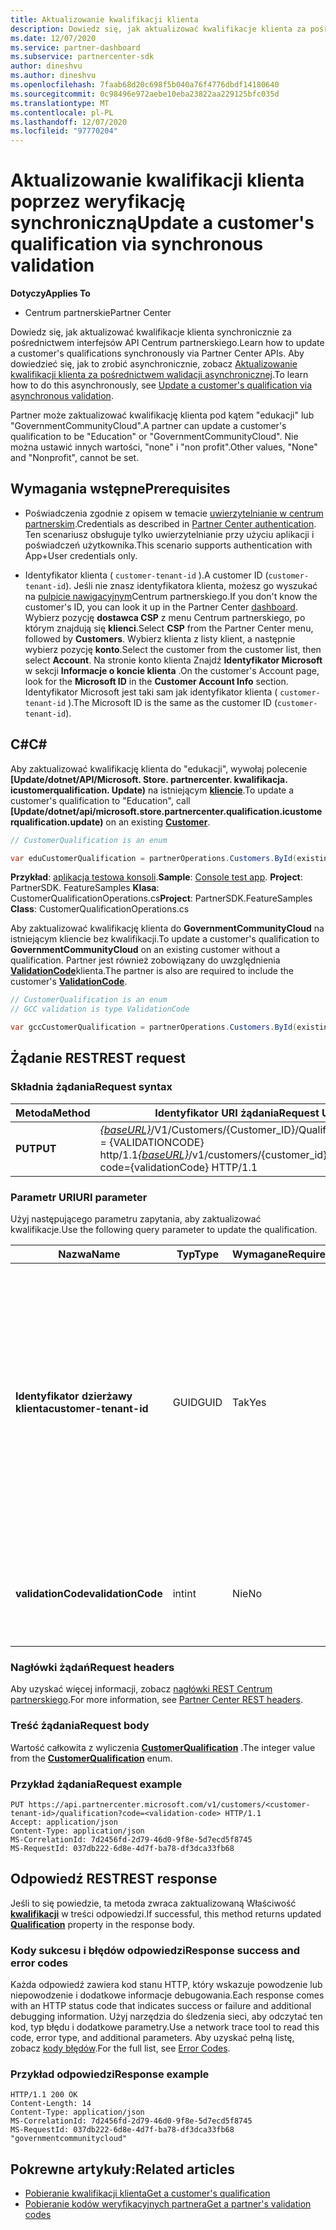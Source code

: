```yaml
---
title: Aktualizowanie kwalifikacji klienta
description: Dowiedz się, jak aktualizować kwalifikacje klienta za pośrednictwem synchronicznych ekranów lub przed sprawdzeniem, w tym adres skojarzony z profilem.
ms.date: 12/07/2020
ms.service: partner-dashboard
ms.subservice: partnercenter-sdk
author: dineshvu
ms.author: dineshvu
ms.openlocfilehash: 7faab68d20c698f5b040a76f4776dbdf14180640
ms.sourcegitcommit: 0c98496e972aebe10eba23822aa229125bfc035d
ms.translationtype: MT
ms.contentlocale: pl-PL
ms.lasthandoff: 12/07/2020
ms.locfileid: "97770204"
---
```

# <a name="update-a-customers-qualification-via-synchronous-validation"></a><span data-ttu-id="dfe33-103">Aktualizowanie kwalifikacji klienta poprzez weryfikację synchroniczną</span><span class="sxs-lookup"><span data-stu-id="dfe33-103">Update a customer's qualification via synchronous validation</span></span>

<span data-ttu-id="dfe33-104">**Dotyczy**</span><span class="sxs-lookup"><span data-stu-id="dfe33-104">**Applies To**</span></span>

- <span data-ttu-id="dfe33-105">Centrum partnerskie</span><span class="sxs-lookup"><span data-stu-id="dfe33-105">Partner Center</span></span>

<span data-ttu-id="dfe33-106">Dowiedz się, jak aktualizować kwalifikacje klienta synchronicznie za pośrednictwem interfejsów API Centrum partnerskiego.</span><span class="sxs-lookup"><span data-stu-id="dfe33-106">Learn how to update a customer's qualifications synchronously via Partner Center APIs.</span></span> <span data-ttu-id="dfe33-107">Aby dowiedzieć się, jak to zrobić asynchronicznie, zobacz [Aktualizowanie kwalifikacji klienta za pośrednictwem walidacji asynchronicznej](update-customer-qualification-asynchronous.md).</span><span class="sxs-lookup"><span data-stu-id="dfe33-107">To learn how to do this asynchronously, see [Update a customer's qualification via asynchronous validation](update-customer-qualification-asynchronous.md).</span></span>

<span data-ttu-id="dfe33-108">Partner może zaktualizować kwalifikację klienta pod kątem "edukacji" lub "GovernmentCommunityCloud".</span><span class="sxs-lookup"><span data-stu-id="dfe33-108">A partner can update a customer's qualification to be "Education" or "GovernmentCommunityCloud".</span></span> <span data-ttu-id="dfe33-109">Nie można ustawić innych wartości, "none" i "non profit".</span><span class="sxs-lookup"><span data-stu-id="dfe33-109">Other values, "None" and "Nonprofit", cannot be set.</span></span>

## <a name="prerequisites"></a><span data-ttu-id="dfe33-110">Wymagania wstępne</span><span class="sxs-lookup"><span data-stu-id="dfe33-110">Prerequisites</span></span>

- <span data-ttu-id="dfe33-111">Poświadczenia zgodnie z opisem w temacie [uwierzytelnianie w centrum partnerskim](partner-center-authentication.md).</span><span class="sxs-lookup"><span data-stu-id="dfe33-111">Credentials as described in [Partner Center authentication](partner-center-authentication.md).</span></span> <span data-ttu-id="dfe33-112">Ten scenariusz obsługuje tylko uwierzytelnianie przy użyciu aplikacji i poświadczeń użytkownika.</span><span class="sxs-lookup"><span data-stu-id="dfe33-112">This scenario supports authentication with App+User credentials only.</span></span>

- <span data-ttu-id="dfe33-113">Identyfikator klienta ( `customer-tenant-id` ).</span><span class="sxs-lookup"><span data-stu-id="dfe33-113">A customer ID (`customer-tenant-id`).</span></span> <span data-ttu-id="dfe33-114">Jeśli nie znasz identyfikatora klienta, możesz go wyszukać na [pulpicie nawigacyjnym](https://partner.microsoft.com/dashboard)Centrum partnerskiego.</span><span class="sxs-lookup"><span data-stu-id="dfe33-114">If you don't know the customer's ID, you can look it up in the Partner Center [dashboard](https://partner.microsoft.com/dashboard).</span></span> <span data-ttu-id="dfe33-115">Wybierz pozycję **dostawca CSP** z menu Centrum partnerskiego, po którym znajdują się **klienci**.</span><span class="sxs-lookup"><span data-stu-id="dfe33-115">Select **CSP** from the Partner Center menu, followed by **Customers**.</span></span> <span data-ttu-id="dfe33-116">Wybierz klienta z listy klient, a następnie wybierz pozycję **konto**.</span><span class="sxs-lookup"><span data-stu-id="dfe33-116">Select the customer from the customer list, then select **Account**.</span></span> <span data-ttu-id="dfe33-117">Na stronie konto klienta Znajdź **Identyfikator Microsoft** w sekcji **Informacje o koncie klienta** .</span><span class="sxs-lookup"><span data-stu-id="dfe33-117">On the customer's Account page, look for the **Microsoft ID** in the **Customer Account Info** section.</span></span> <span data-ttu-id="dfe33-118">Identyfikator Microsoft jest taki sam jak identyfikator klienta ( `customer-tenant-id` ).</span><span class="sxs-lookup"><span data-stu-id="dfe33-118">The Microsoft ID is the same as the customer ID  (`customer-tenant-id`).</span></span>

## <a name="c"></a><span data-ttu-id="dfe33-119">C\#</span><span class="sxs-lookup"><span data-stu-id="dfe33-119">C\#</span></span>

<span data-ttu-id="dfe33-120">Aby zaktualizować kwalifikację klienta do "edukacji", wywołaj polecenie **[Update/dotnet/API/Microsoft. Store. partnercenter. kwalifikacja. icustomerqualification. Update)** na istniejącym  [**kliencie**](/dotnet/api/microsoft.store.partnercenter.models.customers.customer).</span><span class="sxs-lookup"><span data-stu-id="dfe33-120">To update a customer's qualification to "Education", call **[Update/dotnet/api/microsoft.store.partnercenter.qualification.icustomerqualification.update)** on an existing  [**Customer**](/dotnet/api/microsoft.store.partnercenter.models.customers.customer).</span></span>

``` csharp
// CustomerQualification is an enum

var eduCustomerQualification = partnerOperations.Customers.ById(existingCustomer.Id).Qualification.Update(CustomerQualification.Education);
```

<span data-ttu-id="dfe33-121">**Przykład**: [aplikacja testowa konsoli](console-test-app.md).</span><span class="sxs-lookup"><span data-stu-id="dfe33-121">**Sample**: [Console test app](console-test-app.md).</span></span> <span data-ttu-id="dfe33-122">**Project**: PartnerSDK. FeatureSamples **Klasa**: CustomerQualificationOperations.cs</span><span class="sxs-lookup"><span data-stu-id="dfe33-122">**Project**: PartnerSDK.FeatureSamples **Class**: CustomerQualificationOperations.cs</span></span>

<span data-ttu-id="dfe33-123">Aby zaktualizować kwalifikację klienta do **GovernmentCommunityCloud** na istniejącym kliencie bez kwalifikacji.</span><span class="sxs-lookup"><span data-stu-id="dfe33-123">To update a customer's qualification to **GovernmentCommunityCloud** on an existing customer without a qualification.</span></span>  <span data-ttu-id="dfe33-124">Partner jest również zobowiązany do uwzględnienia [**ValidationCode**](utility-resources.md#validationcode)klienta.</span><span class="sxs-lookup"><span data-stu-id="dfe33-124">The partner is also are required to include the customer's [**ValidationCode**](utility-resources.md#validationcode).</span></span>

``` csharp
// CustomerQualification is an enum
// GCC validation is type ValidationCode

var gccCustomerQualification = partnerOperations.Customers.ById(existingCustomer.Id).Qualification.Update(CustomerQualification.GovernmentCommunityCloud, gccValidation);
```

## <a name="rest-request"></a><span data-ttu-id="dfe33-125">Żądanie REST</span><span class="sxs-lookup"><span data-stu-id="dfe33-125">REST request</span></span>

### <a name="request-syntax"></a><span data-ttu-id="dfe33-126">Składnia żądania</span><span class="sxs-lookup"><span data-stu-id="dfe33-126">Request syntax</span></span>

| <span data-ttu-id="dfe33-127">Metoda</span><span class="sxs-lookup"><span data-stu-id="dfe33-127">Method</span></span>  | <span data-ttu-id="dfe33-128">Identyfikator URI żądania</span><span class="sxs-lookup"><span data-stu-id="dfe33-128">Request URI</span></span>                                                                                             |
|---------|---------------------------------------------------------------------------------------------------------|
| <span data-ttu-id="dfe33-129">**PUT**</span><span class="sxs-lookup"><span data-stu-id="dfe33-129">**PUT**</span></span> | <span data-ttu-id="dfe33-130">[*{baseURL}*](partner-center-rest-urls.md)/V1/Customers/{Customer_ID}/Qualification? Code = {VALIDATIONCODE} http/1.1</span><span class="sxs-lookup"><span data-stu-id="dfe33-130">[*{baseURL}*](partner-center-rest-urls.md)/v1/customers/{customer_id}/qualification?code={validationCode} HTTP/1.1</span></span> |

### <a name="uri-parameter"></a><span data-ttu-id="dfe33-131">Parametr URI</span><span class="sxs-lookup"><span data-stu-id="dfe33-131">URI parameter</span></span>

<span data-ttu-id="dfe33-132">Użyj następującego parametru zapytania, aby zaktualizować kwalifikacje.</span><span class="sxs-lookup"><span data-stu-id="dfe33-132">Use the following query parameter to update the qualification.</span></span>

| <span data-ttu-id="dfe33-133">Nazwa</span><span class="sxs-lookup"><span data-stu-id="dfe33-133">Name</span></span>                   | <span data-ttu-id="dfe33-134">Typ</span><span class="sxs-lookup"><span data-stu-id="dfe33-134">Type</span></span> | <span data-ttu-id="dfe33-135">Wymagane</span><span class="sxs-lookup"><span data-stu-id="dfe33-135">Required</span></span> | <span data-ttu-id="dfe33-136">Opis</span><span class="sxs-lookup"><span data-stu-id="dfe33-136">Description</span></span>                                                                                                                                            |
|------------------------|------|----------|--------------------------------------------------------------------------------------------------------------------------------------------------------|
| <span data-ttu-id="dfe33-137">**Identyfikator dzierżawy klienta**</span><span class="sxs-lookup"><span data-stu-id="dfe33-137">**customer-tenant-id**</span></span> | <span data-ttu-id="dfe33-138">GUID</span><span class="sxs-lookup"><span data-stu-id="dfe33-138">GUID</span></span> | <span data-ttu-id="dfe33-139">Tak</span><span class="sxs-lookup"><span data-stu-id="dfe33-139">Yes</span></span>      | <span data-ttu-id="dfe33-140">Wartość jest identyfikatorem GUID z sformatowaną **dzierżawą klienta** , która umożliwia odsprzedawcy filtrowanie wyników dla danego klienta należącego do odsprzedawcy.</span><span class="sxs-lookup"><span data-stu-id="dfe33-140">The value is a GUID formatted **customer-tenant-id** that allows the reseller to filter the results for a given customer that belongs to the reseller.</span></span> |
| <span data-ttu-id="dfe33-141">**validationCode**</span><span class="sxs-lookup"><span data-stu-id="dfe33-141">**validationCode**</span></span>     | <span data-ttu-id="dfe33-142">int</span><span class="sxs-lookup"><span data-stu-id="dfe33-142">int</span></span>  | <span data-ttu-id="dfe33-143">Nie</span><span class="sxs-lookup"><span data-stu-id="dfe33-143">No</span></span>       | <span data-ttu-id="dfe33-144">Wymagany tylko w przypadku chmury społecznościowej dla instytucji rządowych.</span><span class="sxs-lookup"><span data-stu-id="dfe33-144">Only needed for Government Community Cloud.</span></span>                                                                                                            |

### <a name="request-headers"></a><span data-ttu-id="dfe33-145">Nagłówki żądań</span><span class="sxs-lookup"><span data-stu-id="dfe33-145">Request headers</span></span>

<span data-ttu-id="dfe33-146">Aby uzyskać więcej informacji, zobacz [nagłówki REST Centrum partnerskiego](headers.md).</span><span class="sxs-lookup"><span data-stu-id="dfe33-146">For more information, see [Partner Center REST headers](headers.md).</span></span>

### <a name="request-body"></a><span data-ttu-id="dfe33-147">Treść żądania</span><span class="sxs-lookup"><span data-stu-id="dfe33-147">Request body</span></span>

<span data-ttu-id="dfe33-148">Wartość całkowita z wyliczenia [**CustomerQualification**](/dotnet/api/microsoft.store.partnercenter.models.customers.customerqualification) .</span><span class="sxs-lookup"><span data-stu-id="dfe33-148">The integer value from the [**CustomerQualification**](/dotnet/api/microsoft.store.partnercenter.models.customers.customerqualification) enum.</span></span>

### <a name="request-example"></a><span data-ttu-id="dfe33-149">Przykład żądania</span><span class="sxs-lookup"><span data-stu-id="dfe33-149">Request example</span></span>

```http
PUT https://api.partnercenter.microsoft.com/v1/customers/<customer-tenant-id>/qualification?code=<validation-code> HTTP/1.1
Accept: application/json
Content-Type: application/json
MS-CorrelationId: 7d2456fd-2d79-46d0-9f8e-5d7ecd5f8745
MS-RequestId: 037db222-6d8e-4d7f-ba78-df3dca33fb68

```

## <a name="rest-response"></a><span data-ttu-id="dfe33-150">Odpowiedź REST</span><span class="sxs-lookup"><span data-stu-id="dfe33-150">REST response</span></span>

<span data-ttu-id="dfe33-151">Jeśli to się powiedzie, ta metoda zwraca zaktualizowaną Właściwość [**kwalifikacji**](/dotnet/api/microsoft.store.partnercenter.customers.icustomer.qualification) w treści odpowiedzi.</span><span class="sxs-lookup"><span data-stu-id="dfe33-151">If successful, this method returns updated [**Qualification**](/dotnet/api/microsoft.store.partnercenter.customers.icustomer.qualification) property in the response body.</span></span>

### <a name="response-success-and-error-codes"></a><span data-ttu-id="dfe33-152">Kody sukcesu i błędów odpowiedzi</span><span class="sxs-lookup"><span data-stu-id="dfe33-152">Response success and error codes</span></span>

<span data-ttu-id="dfe33-153">Każda odpowiedź zawiera kod stanu HTTP, który wskazuje powodzenie lub niepowodzenie i dodatkowe informacje debugowania.</span><span class="sxs-lookup"><span data-stu-id="dfe33-153">Each response comes with an HTTP status code that indicates success or failure and additional debugging information.</span></span> <span data-ttu-id="dfe33-154">Użyj narzędzia do śledzenia sieci, aby odczytać ten kod, typ błędu i dodatkowe parametry.</span><span class="sxs-lookup"><span data-stu-id="dfe33-154">Use a network trace tool to read this code, error type, and additional parameters.</span></span> <span data-ttu-id="dfe33-155">Aby uzyskać pełną listę, zobacz [kody błędów](error-codes.md).</span><span class="sxs-lookup"><span data-stu-id="dfe33-155">For the full list, see [Error Codes](error-codes.md).</span></span>

### <a name="response-example"></a><span data-ttu-id="dfe33-156">Przykład odpowiedzi</span><span class="sxs-lookup"><span data-stu-id="dfe33-156">Response example</span></span>

```http
HTTP/1.1 200 OK
Content-Length: 14
Content-Type: application/json
MS-CorrelationId: 7d2456fd-2d79-46d0-9f8e-5d7ecd5f8745
MS-RequestId: 037db222-6d8e-4d7f-ba78-df3dca33fb68
"governmentcommunitycloud"
```

## <a name="related-articles"></a><span data-ttu-id="dfe33-157">Pokrewne artykuły:</span><span class="sxs-lookup"><span data-stu-id="dfe33-157">Related articles</span></span>

- [<span data-ttu-id="dfe33-158">Pobieranie kwalifikacji klienta</span><span class="sxs-lookup"><span data-stu-id="dfe33-158">Get a customer's qualification</span></span>](get-a-customer-s-qualification.md)
- [<span data-ttu-id="dfe33-159">Pobieranie kodów weryfikacyjnych partnera</span><span class="sxs-lookup"><span data-stu-id="dfe33-159">Get a partner's validation codes</span></span>](get-a-partner-s-validation-codes.md)
